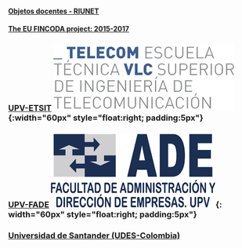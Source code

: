 
#### [Objetos docentes - RIUNET](https://riunet.upv.es/discover?rpp=10&etal=0&query=gonzalez+ladrón+de+guevara&group_by=none&page=1)

#### [The EU FINCODA project: 2015-2017](https://www.fincoda.eu)

### [UPV-ETSIT](cont-docentes-etsit.md) ![ETSIT](telecom.png){:width="60px" style="float:right; padding:5px"}    

    

### [UPV-FADE](cont-docentes-fade.md) ![FADE](fade.png){: width="60px" style="float:right; padding:5px"}    

     
### [Universidad de Santander (UDES-Colombia)](cont-docentes-udes.md)    
